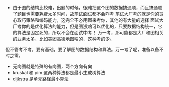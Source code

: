 * 由于图的结构比较难，出题的时候，很难把这个图的数据搞通顺，而且搞通顺了题目也需要耗费太多时间，故笔试面试都不会咋考
笔试大厂考的就是你的贪心取巧策略和编码能力，这完全不必用图来考你，其他的有大量的选择
面试大厂考你的是优化算法的能力，但是图没啥可以优化的，只要数据结构统一，它的算法是固定死的，所以不会在面试中考！
万一考，那可能都是大厂和图相关的业务太多，比如美团高德地图啥的，这种考的少。

但不管考不考，要有基础，要了解图的数据结构和算法。万一考了呢，准备以备不时之需。

* 无向图就是特殊的有向图，两个方向有向
* kruskal 和 pim 这两种算法都是最小生成树算法
* dijkstra 是单元路径最小算法
